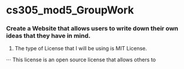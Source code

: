 # cs305_mod5_GroupWork


### Create a Website that allows users to write down their own ideas that they have in mind.

1. The type of License that I will be using is MIT License.

⋅⋅⋅ This license is an open source license that allows others to
